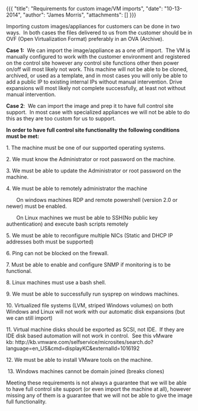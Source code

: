 {{{
  "title": "Requirements for custom image/VM imports",
  "date": "10-13-2014",
  "author": "James Morris",
  "attachments": []
}}}

<p>Importing custom images/appliances for customers can be done in two ways.&nbsp; In both cases the files delivered to us from the customer should be in OVF (Open Virtualization Format) preferably in an OVA (Archive).</p>
<p><strong>Case 1:</strong>&nbsp; We can import the image/appliance as a one off import.&nbsp; The VM is manually configured to work with the customer environment and registered on the control site however any control site functions other then power on/off
  will most likely not work.&nbsp;This machine will not be able to be cloned, archived, or used as a template, and in most cases you will only be able to add a public IP to existing internal IPs without manual intervention. Drive expansions will most
  likely not complete successfully, at least not without manual intervention.</p>
<p><strong>Case 2</strong>:&nbsp; We can import the image and prep it to have full control site support.&nbsp; In most case with specialized appliances we will not be able to do this as they are too custom for us to support.</p>

<p><strong>In order to have full control site functionality the following conditions must be met:</strong>
</p>
<p>1. The machine must be one of our supported operating systems.</p>
<p>2. We must know the Administrator or root password on the machine.</p>
<p>3. We must be able to update the Administrator or root password on the machine.</p>
<p>4. We must be able to remotely administrator the machine</p>
<p>&nbsp;&nbsp;&nbsp;&nbsp;&nbsp;&nbsp; On windows machines RDP and remote powershell (version 2.0 or newer) must be enabled.</p>
<p>&nbsp;&nbsp;&nbsp;&nbsp;&nbsp;&nbsp; On&nbsp;Linux machines we must be able to SSH(No public&nbsp;key authentication)&nbsp;and execute bash scripts remotely</p>
<p>5. We must be able to reconfigure multiple NICs (Static and DHCP IP addresses both must be supported)</p>
<p>6. Ping can not be blocked on the firewall.</p>
<p>7. Must be able to enable and configure SNMP if monitoring is to be functional.</p>
<p>8. Linux machines must use a bash shell.</p>
<p>9. We must be able to successfully run sysprep on windows machines.</p>
<p>10.&nbsp;Virtualized file systems (LVM, striped&nbsp;Windows volumes)&nbsp;on both Windows and Linux will not work with our automatic disk expansions (but we can still import)</p>
<p>11. Virtual machine disks should be exported as SCSI, not IDE. &nbsp;If they are IDE disk based automation will not work in control. &nbsp;See this vMware kb:&nbsp;http://kb.vmware.com/selfservice/microsites/search.do?language=en_US&amp;cmd=displayKC&amp;externalId=1016192&nbsp;</p>
<p>12. We must be able to install VMware tools on the machine.</p>
<p>&nbsp;13.&nbsp;Windows machines cannot be domain joined (breaks clones)</p>
<p>Meeting these requirements is not always a guarantee that we will be able to have full control site support (or even import the machine at all), however missing any of them is a guarantee that we will not be able to give the image full functionality.</p>


